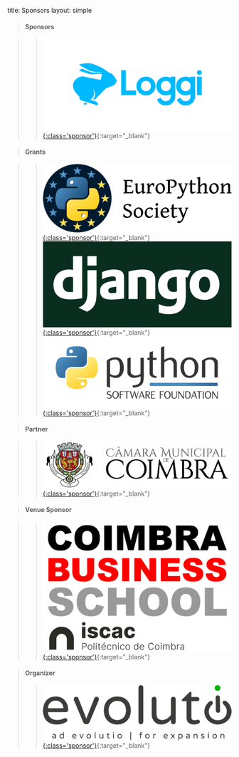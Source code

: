 title: Sponsors
layout: simple

<div markdown="1" class="row">


<div markdown="1" class="col-12 flex-sponsors-organizer">

> #### Sponsors

> > [![loggi](/static/images/sponsors/loggi.png){:class='sponsor'}](https://www.loggi.com/){:target="_blank"}


</div>

<div markdown="1" class="col-12 flex-sponsors-organizer">

> #### Grants

> > [![europython](/static/images/sponsors/eps.png){:class='sponsor'}](https://www.europython-society.org/){:target="_blank"}
> > [![djangosoftwarefoundation](/static/images/sponsors/dsf.png){:class='sponsor'}](https://www.djangoproject.com/){:target="_blank"}
> > [![pythonsoftwarefoundation](/static/images/sponsors/logo-psf.svg){:class='sponsor'}](https://www.python.org/psf-landing/){:target="_blank"}


</div>

<div markdown="1" class="col-12 col-md-4">

> #### Partner

> > [![cbs](/static/images/sponsors/cmc.png){:class='sponsor'}](https://www.cm-coimbra.pt/){:target="_blank"}

</div>

<div markdown="1" class="col-12 col-md-4">

> #### Venue Sponsor

> > [![cbs](/static/images/sponsors/cbs_iscac.png){:class='sponsor'}](https://bs.iscac.pt/){:target="_blank"}


</div>

<div markdown="1" class="col-12 col-md-4">

> #### Organizer
>
> > [![evolutio](/static/images/sponsors/evolutio.png){:class='sponsor'}](https://evolutio.pt/){:target="_blank"}

</div>
